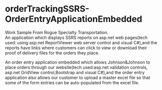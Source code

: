 # orderTrackingSSRS-OrderEntryApplicationEmbedded
Work Sample From Rogue Specialty Transportation.                                                  
An application which displays SSRS reports on asp.net web pages(tech used: using asp.net ReportViewer web server control and visual C#),and the reports have links where customers can click to view or download their proof of delivery files for the orders they place.

An order entry application embedded which allows Johnson&Johnson to place orders through our website(tech used:asp.net validation controls,
asp.net GridView control,Bootstrap and visual C#),and the order entry application also allows our customer to upload a master excel file so that some of the form entries can be auto-populated from the excel file.
